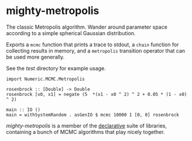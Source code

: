 # mighty-metropolis

The classic Metropolis algorithm.  Wander around parameter space according to a
simple spherical Gaussian distribution.

Exports a `mcmc` function that prints a trace to stdout, a `chain` function for
collecting results in memory, and a `metropolis` transition operator that can
be used more generally.

See the *test* directory for example usage.

    import Numeric.MCMC.Metropolis

    rosenbrock :: [Double] -> Double
    rosenbrock [x0, x1] = negate (5  *(x1 - x0 ^ 2) ^ 2 + 0.05 * (1 - x0) ^ 2)

    main :: IO ()
    main = withSystemRandom . asGenIO $ mcmc 10000 1 [0, 0] rosenbrock

*mighty-metropolis* is a member of the [declarative][decl] suite of libraries,
containing a bunch of MCMC algorithms that play nicely together.

[decl]: https://github.com/jtobin/declarative
